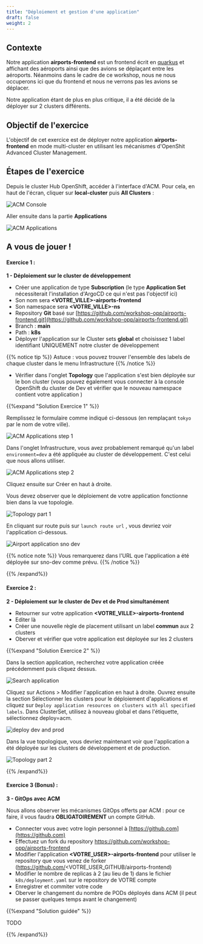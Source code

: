 ```yaml
---
title: "Déploiement et gestion d'une application"
draft: false
weight: 2
---
```



## Contexte

Notre application **airports-frontend** est un frontend écrit en [quarkus](https://quarkus.io) et affichant des aéroports ainsi que des avions se déplaçant entre les aéroports. Néanmoins dans le cadre de ce workshop, nous ne nous occuperons ici que du frontend et nous ne verrons pas les avions se déplacer.

Notre application étant de plus en plus critique, il a été décidé de la déployer sur 2 clusters différents.


## Objectif de l'exercice

L'objectif de cet exercice est de déployer notre application **airports-frontend** en mode multi-cluster en utilisant les mécanismes d'OpenShit Advanced Cluster Management.

## Étapes de l'exercice

Depuis le cluster Hub OpenShift, accéder à l'interface d'ACM.
Pour cela, en haut de l'écran, cliquer sur **local-cluster** puis **All Clusters** :

![ACM Console](/OPP-2023-lab-instruction.github.io/images/acm-startconsole.png)


Aller ensuite dans la partie **Applications** 

![ACM Applications](/OPP-2023-lab-instruction.github.io/images/acm-applications.png)


## A vous de jouer !


#### Exercice 1 : 
__1 - Déploiement sur le cluster de développement__
- Créer une application de type **Subscription**  (le type **Application Set** nécessiterait l'installation d'ArgoCD ce qui n'est pas l'objectif ici)
- Son nom sera **<VOTRE_VILLE>-airports-frontend**
- Son namespace sera **<VOTRE_VILLE>-ns**
- Repository **Git** basé sur [https://github.com/workshop-opp/airports-frontend.git](https://github.com/workshop-opp/airports-frontend.git)
- Branch : **main**
- Path : **k8s**
- Déployer l'application sur le Cluster sets **global** et choisissez 1 label identifiant UNIQUEMENT notre cluster de développement 

{{% notice tip %}}
Astuce : vous pouvez trouver l'ensemble des labels de chaque cluster dans le menu Infrastructure
{{% /notice %}}

- Vérifier dans l'onglet **Topology** que l'application s'est bien déployée sur le bon cluster (vous pouvez également vous connecter à la console OpenShift du cluster de Dev et vérifier que le nouveau namespace contient votre application )


{{%expand "Solution Exercice 1" %}}

Remplissez le formulaire comme indiqué ci-dessous (en remplaçant `tokyo` par le nom de votre ville).

![ACM Applications step 1](/OPP-2023-lab-instruction.github.io/images/create-application-step-1.png)

Dans l'onglet Infrastructure, vous avez probablement remarqué qu'un label `environment=dev` a été appliquée au cluster de développement. C'est celui que nous allons utiliser.

![ACM Applications step 2](/OPP-2023-lab-instruction.github.io/images/create-application-part-2.png)

Cliquez ensuite sur Créer en haut à droite.

Vous devez observer que le déploiement de votre application fonctionne bien dans la vue topologie.

![Topology part 1 ](/OPP-2023-lab-instruction.github.io/images/topology-part1.png)

En cliquant sur route puis sur `launch route url` , vous devriez voir l'application ci-dessous.

![Airport application sno dev](/OPP-2023-lab-instruction.github.io/images/airport-application-sno-dev.png)

{{% notice note %}}
Vous remarquerez dans l'URL que l'application a été déployée sur sno-dev comme prévu.
{{% /notice %}}


{{% /expand%}}

#### Exercice 2 :
__2 - Déploiement sur le cluster de Dev et de Prod simultanément__

- Retourner sur votre application **<VOTRE_VILLE>-airports-frontend**
- Editer là
- Créer une nouvelle règle de placement utilisant un label **commun** aux 2 clusters
- Oberver et vérifier que votre application est déployée sur les 2 clusters

{{%expand "Solution Exercice 2" %}}

Dans la section application, recherchez votre application créée précédemment puis cliquez dessus.

![Search application](/OPP-2023-lab-instruction.github.io/images/application-search.png)

Cliquez sur Actions > Modifier l'application en haut à droite. Ouvrez ensuite la section Sélectionner les clusters pour le déploiement d'applications et cliquez sur `Deploy application resources on clusters with all specified labels`. Dans ClusterSet, utilisez à nouveau global et dans l'étiquette, sélectionnez deploy=acm.



![deploy dev and prod](/OPP-2023-lab-instruction.github.io/images/deploy-dev-and-prod.png)

Dans la vue topologique, vous devriez maintenant voir que l'application a été déployée sur les clusters de développement et de production.

![Topology part 2](/OPP-2023-lab-instruction.github.io/images/topology-part2.png)



{{% /expand%}}

#### Exercice 3 (Bonus) :
__3 - GitOps avec ACM__

Nous allons observer les mécanismes GitOps offerts par ACM : pour ce faire, il vous faudra **OBLIGATOIREMENT** un compte GitHub.
- Connecter vous avec votre login personnel à [https://github.com](https://github.com)
- Effectuez un fork du repository https://github.com/workshop-opp/airports-frontend
- Modifier l'application **<VOTRE_USER>-airports-frontend** pour utiliser le repository que vous venez de forker (https://github.com/<VOTRE_USER_GITHUB/airports-frontend)
- Modifier le nombre de replicas à 2 (au lieu de 1) dans le fichier `k8s/deployment.yaml` sur le repository de VOTRE compte
- Enregistrer et commiter votre code
- Oberver le changement du nombre de PODs déployés dans ACM (il peut se passer quelques temps avant le changement)

{{%expand "Solution guidée" %}}

TODO

{{% /expand%}}